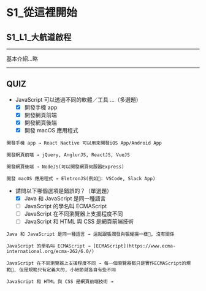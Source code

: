 # S1_從這裡開始

## S1_L1_大航道啟程

---
基本介紹...略

---

## QUIZ

- JavaScript 可以透過不同的軟體／工具 ...（多選題）
  - [X] 開發手機 app
  - [X] 開發網頁前端
  - [X] 開發網頁後端
  - [X] 開發 macOS 應用程式

```no
開發手機 app → React Nactive 可以用來開發iOS App/Android App

開發網頁前端 → jQuery, AnglurJS, ReactJS, VueJS

開發網頁後端 → NodeJS(可以開發網頁伺服器Express)

開發 macOS 應用程式 → EletronJS(例如: VSCode, Slack App)
```

- 請問以下哪個選項是錯誤的？（單選題）
  - [X] Java 和 JavaScript 是同一種語言
  - [ ] JavaScript 的學名叫 ECMAScript
  - [ ] JavaScript 在不同瀏覽器上支援程度不同
  - [ ] JavaScript 和 HTML 與 CSS 是網頁前端技術

```no
Java 和 JavaScript 是同一種語言 → 這就跟張潤發與張耀揚一樣, 沒有關係

JavaScript 的學名叫 ECMAScript → [ECMAScript](https://www.ecma-international.org/ecma-262/6.0/)

JavaScript 在不同瀏覽器上支援程度不同 → 每一個瀏覽器都只是實作ECMAScript的規範, 但是規範只有定義大的, 小細節就各自有些不同

JavaScript 和 HTML 與 CSS 是網頁前端技術 → 
```